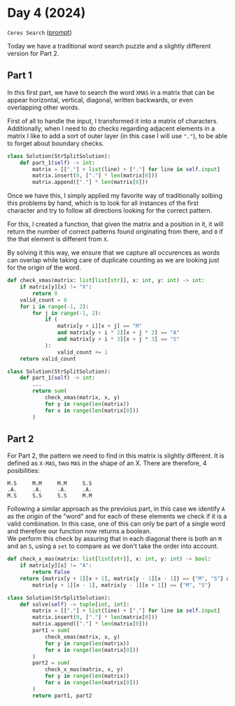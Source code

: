 # Day 4 (2024)

`Ceres Search` ([prompt](https://adventofcode.com/2024/day/4))

Today we have a traditional word search puzzle and a slightly different version for Part 2.

## Part 1
In this first part, we have to search the word `XMAS` in a matrix that can be appear horizontal, vertical, diagonal, written backwards, or even overlapping other words.

First of all to handle the input, I transformed it into a matrix of characters. Additionally, when I need to do checks regarding adjacent elements in a matrix I like to add a sort of outer layer (in this case I will use `"."`), to be able to forget about boundary checks.
```py
class Solution(StrSplitSolution):
    def part_1(self) -> int:
        matrix = [["."] + list(line) + ["."] for line in self.input]
        matrix.insert(0, ["."] * len(matrix[0]))
        matrix.append(["."] * len(matrix[0]))
```
Once we have this, I simply applied my favorite way of traditionally solbing this problems by hand, which is to look for all instances of the first character and try to follow all directions looking for the correct pattern.  

For this, I created a function, that given the matrix and a position in it, it will return the number of correct patterns found originating from there, and `0` if the that element is different from `X`.  

By solving it this way, we ensure that we capture all occurences as words can overlap while taking care of duplicate counting as we are looking just for the origin of the word.

```py
def check_xmas(matrix: list[list[str]], x: int, y: int) -> int:
    if matrix[y][x] != "X":
        return 0
    valid_count = 0
    for i in range(-1, 2):
        for j in range(-1, 2):
            if (
                matrix[y + i][x + j] == "M"
                and matrix[y + i * 2][x + j * 2] == "A"
                and matrix[y + i * 3][x + j * 3] == "S"
            ):
                valid_count += 1
    return valid_count

class Solution(StrSplitSolution):
    def part_1(self) -> int:
        ...
        return sum(
            check_xmas(matrix, x, y)
            for y in range(len(matrix))
            for x in range(len(matrix[0]))
        )
```

## Part 2

For Part 2, the pattern we need to find in this matrix is slightly different. It is defined as `X-MAS`, two `MAS` in the shape of an X. There are therefore, 4 posibilities:
```
M.S     M.M     M.M     S.S   
.A.     .A.     .A.     .A.   
M.S     S.S     S.S     M.M   
```

Following a similar approach as the previoius part, in this case we identify `A` as the *origin* of the "word" and for each of these elements we check if it is a valid combination. In this case, one of this can only be part of a single word and therefore our function now returns a boolean.  
We perform this check by assuring that in each diagonal there is both an `M` and an `S`, using a `set` to compare as we don't take the order into account.

```py
def check_x_mas(matrix: list[list[str]], x: int, y: int) -> bool:
    if matrix[y][x] != "A":
        return False
    return {matrix[y + 1][x + 1], matrix[y - 1][x - 1]} == {"M", "S"} and {
        matrix[y + 1][x - 1], matrix[y - 1][x + 1]} == {"M", "S"}

class Solution(StrSplitSolution):
    def solve(self) -> tuple[int, int]:
        matrix = [["."] + list(line) + ["."] for line in self.input]
        matrix.insert(0, ["."] * len(matrix[0]))
        matrix.append(["."] * len(matrix[0]))
        part1 = sum(
            check_xmas(matrix, x, y)
            for y in range(len(matrix))
            for x in range(len(matrix[0]))
        )
        part2 = sum(
            check_x_mas(matrix, x, y)
            for y in range(len(matrix))
            for x in range(len(matrix[0]))
        )
        return part1, part2
```